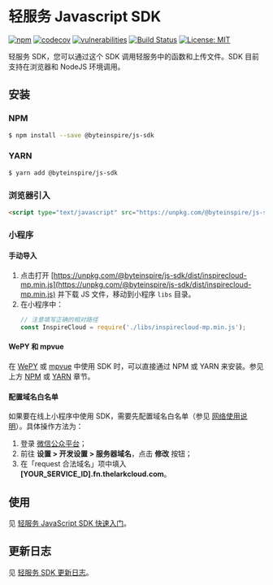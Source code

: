 # 轻服务 Javascript SDK

[![npm](https://img.shields.io/npm/v/@byteinspire/js-sdk.svg?style=flat-square)](https://www.npmjs.com/package/@byteinspire/js-sdk)
[![codecov](https://codecov.io/gh/bytedance/byteinspire-js-sdk/branch/master/graph/badge.svg?token=JuNCULUxkV)](https://codecov.io/gh/bytedance/byteinspire-js-sdk)
[![vulnerabilities](https://snyk.io/test/github/bytedance/byteinspire-js-sdk/badge.svg)](https://snyk.io/test/github/bytedance/byteinspire-js-sdk)
[![Build Status](https://github.com/bytedance/byteinspire-js-sdk/actions/workflows/test.yml/badge.svg)](https://github.com/bytedance/byteinspire-js-sdk/actions)
[![License: MIT](https://img.shields.io/badge/License-MIT-yellow.svg)](https://opensource.org/licenses/MIT)

轻服务 SDK，您可以通过这个 SDK 调用轻服务中的函数和上传文件。SDK 目前支持在浏览器和 NodeJS 环境调用。

## 安装

### NPM

```bash
$ npm install --save @byteinspire/js-sdk
```

### YARN

```bash
$ yarn add @byteinspire/js-sdk
```

### 浏览器引入

```html
<script type="text/javascript" src="https://unpkg.com/@byteinspire/js-sdk/dist/inspirecloud-browser.min.js"></script>
```

### 小程序

#### 手动导入

1. 点击打开 [https://unpkg.com/@byteinspire/js-sdk/dist/inspirecloud-mp.min.js](https://unpkg.com/@byteinspire/js-sdk/dist/inspirecloud-mp.min.js) 并下载 JS 文件，移动到小程序 `libs` 目录。
2. 在小程序中：
    ```javascript
    // 注意填写正确的相对路径
    const InspireCloud = require('./libs/inspirecloud-mp.min.js');
    ```

#### WePY 和 mpvue

在 [WePY](https://tencent.github.io/wepy/) 或 [mpvue](http://mpvue.com/) 中使用 SDK 时，可以直接通过 NPM 或 YARN 来安装。参见上方 [NPM](#NPM) 或 [YARN](#YARN) 章节。

#### 配置域名白名单

如果要在线上小程序中使用 SDK，需要先配置域名白名单（参见 [网络使用说明](https://developers.weixin.qq.com/miniprogram/dev/framework/ability/network.html)）。具体操作方法为：

1. 登录 [微信公众平台](https://mp.weixin.qq.com/)；
2. 前往 __设置 > 开发设置 > 服务器域名__，点击 __修改__ 按钮；
3. 在「request 合法域名」项中填入 __[YOUR_SERVICE_ID].fn.thelarkcloud.com__。

## 使用

见 [轻服务 JavaScript SDK 快速入门](https://qingfuwu.cn/docs/nodejs/sdk/js-sdk.html#quickstart)。


## 更新日志
见 [轻服务 SDK 更新日志](./CHANGELOG.md)。
